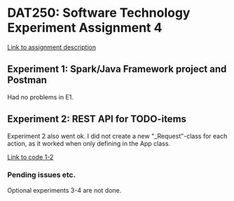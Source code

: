 # DAT250: Software Technology Experiment Assignment 4
[Link to assignment description](https://github.com/selabhvl/dat250public/blob/master/expassignments/expass4.md)

## Experiment 1: Spark/Java Framework project and Postman

Had no problems in E1. 

## Experiment 2: REST API for TODO-items

Experiment 2 also went ok. I did not create a new "_Request"-class for each action, as it worked when only defining in the App class.

[Link to code 1-2](https://github.com/digernes/dat250-assignment-4/settings)

### Pending issues etc. 

Optional experiments 3-4 are not done.

